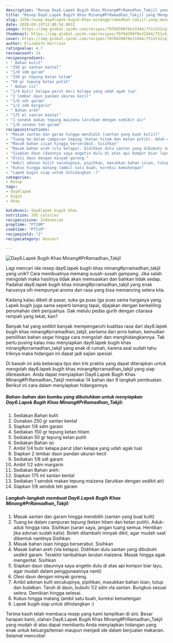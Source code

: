 ```yaml
---
description: "Resep Day6.Lapek Bugih Khas Minang#PrRamadhan_Takjil yang Menggugah Selera"
title: "Resep Day6.Lapek Bugih Khas Minang#PrRamadhan_Takjil yang Menggugah Selera"
slug: 3250-resep-day6lapek-bugih-khas-minangprramadhan-takjil-yang-menggugah-selera
date: 2020-09-19T12:00:54.801Z
image: https://img-global.cpcdn.com/recipes/7070d398f0e31944/751x532cq70/day6lapek-bugih-khas-minangprramadhan_takjil-foto-resep-utama.jpg
thumbnail: https://img-global.cpcdn.com/recipes/7070d398f0e31944/751x532cq70/day6lapek-bugih-khas-minangprramadhan_takjil-foto-resep-utama.jpg
cover: https://img-global.cpcdn.com/recipes/7070d398f0e31944/751x532cq70/day6lapek-bugih-khas-minangprramadhan_takjil-foto-resep-utama.jpg
author: Elizabeth Harrison
ratingvalue: 4.7
reviewcount: 14
recipeingredient:
- " Bahan kulit"
- "250 gr santan kental"
- "1/8 sdm garam"
- "150 gr tepung ketan hitam"
- "50 gr tepung ketan putih"
- " Bahan isi"
- "1/4 butir kelapa parut dari kelapa yang udah agak tua"
- "2 lembar daun pandan ukuran kecil"
- "1/8 sdt garam"
- "1/2 sdm margarin"
- " Bahan areh"
- "175 ml santan kental"
- "1 sendok makan tepung maizena larutkan dengan sedikit air"
- "1/8 sendok teh garam"
recipeinstructions:
- "Masak santan dan garam hingga mendidih (santan yang buat kulit)"
- "Tuang ke dalam campuran tepung (ketan hitam dan ketan putih). Aduk-aduk hingga rata. Sisihkan (saran saya, jangan tuang semua. Hentikan jika adonan sudah kalis). Boleh ditambahi minyak dikit, agar mudah saat dibentuk nantinya Sisihkan"
- "Masak bahan isian hingga berserabut. Sisihkan"
- "Masak bahan areh (vla kelapa). Didihkan dulu santan yang dibubuhi sedikit garam. Terakhir tambahkan larutan maizena. Masak hingga agak mengental. Sisihkan"
- "Siapkan daun (daunnya saya angetin dulu di atas api kompor biar layu, agar mudah dalam penggunaannya nanti)"
- "Olesi daun dengan minyak goreng."
- "Ambil adonan kulit secukupnya, pipihkan, masukkan bahan isian, tutup dan bulatkan. Taruh di daun, bubuhi 1/2 sdm vla santan. Bungkus sesuai selera. Demikian hingga selesai."
- "Kukus hingga matang (ambil satu buah, koreksi kematengan"
- "Lapek bugih siap untuk dihidangkan :)"
categories:
- Resep
tags:
- day6lapek
- bugih
- khas

katakunci: day6lapek bugih khas 
nutrition: 205 calories
recipecuisine: Indonesian
preptime: "PT20M"
cooktime: "PT51M"
recipeyield: "2"
recipecategory: Dessert

---
```



![Day6.Lapek Bugih Khas Minang#PrRamadhan_Takjil](https://img-global.cpcdn.com/recipes/7070d398f0e31944/751x532cq70/day6lapek-bugih-khas-minangprramadhan_takjil-foto-resep-utama.jpg)

Lagi mencari ide resep day6.lapek bugih khas minang#prramadhan_takjil yang unik? Cara membuatnya memang susah-susah gampang. Jika salah mengolah maka hasilnya tidak akan memuaskan dan bahkan tidak sedap. Padahal day6.lapek bugih khas minang#prramadhan_takjil yang enak harusnya sih mempunyai aroma dan rasa yang bisa memancing selera kita.

Kadang kalau dibeli di pasar, suka ga puas (ga puas sama harganya yang. Lapek bugih juga sama seperti lamang tapai, dijajakan dengan berkeliling perumahan oleh penjualnya. Gak melulu pedas gurih dengan citarasa rempah yang lekat, kan?

Banyak hal yang sedikit banyak mempengaruhi kualitas rasa dari day6.lapek bugih khas minang#prramadhan_takjil, pertama dari jenis bahan, kemudian pemilihan bahan segar hingga cara mengolah dan menghidangkannya. Tak perlu pusing kalau mau menyiapkan day6.lapek bugih khas minang#prramadhan_takjil yang enak di rumah, karena asal sudah tahu triknya maka hidangan ini dapat jadi sajian spesial.


Di bawah ini ada beberapa tips dan trik praktis yang dapat diterapkan untuk mengolah day6.lapek bugih khas minang#prramadhan_takjil yang siap dikreasikan. Anda dapat menyiapkan Day6.Lapek Bugih Khas Minang#PrRamadhan_Takjil memakai 14 bahan dan 9 langkah pembuatan. Berikut ini cara dalam menyiapkan hidangannya.

<!--inarticleads1-->

##### Bahan-bahan dan bumbu yang dibutuhkan untuk menyiapkan Day6.Lapek Bugih Khas Minang#PrRamadhan_Takjil:

1. Sediakan  Bahan kulit:
1. Gunakan 250 gr santan kental
1. Siapkan 1/8 sdm garam
1. Sediakan 150 gr tepung ketan hitam
1. Sediakan 50 gr tepung ketan putih
1. Sediakan  Bahan isi:
1. Ambil 1/4 butir kelapa parut (dari kelapa yang udah agak tua)
1. Siapkan 2 lembar daun pandan ukuran kecil
1. Sediakan 1/8 sdt garam
1. Ambil 1/2 sdm margarin
1. Sediakan  Bahan areh:
1. Siapkan 175 ml santan kental
1. Sediakan 1 sendok makan tepung maizena (larutkan dengan sedikit air)
1. Siapkan 1/8 sendok teh garam




<!--inarticleads2-->

##### Langkah-langkah membuat Day6.Lapek Bugih Khas Minang#PrRamadhan_Takjil:

1. Masak santan dan garam hingga mendidih (santan yang buat kulit)
1. Tuang ke dalam campuran tepung (ketan hitam dan ketan putih). Aduk-aduk hingga rata. Sisihkan (saran saya, jangan tuang semua. Hentikan jika adonan sudah kalis). Boleh ditambahi minyak dikit, agar mudah saat dibentuk nantinya Sisihkan
1. Masak bahan isian hingga berserabut. Sisihkan
1. Masak bahan areh (vla kelapa). Didihkan dulu santan yang dibubuhi sedikit garam. Terakhir tambahkan larutan maizena. Masak hingga agak mengental. Sisihkan
1. Siapkan daun (daunnya saya angetin dulu di atas api kompor biar layu, agar mudah dalam penggunaannya nanti)
1. Olesi daun dengan minyak goreng.
1. Ambil adonan kulit secukupnya, pipihkan, masukkan bahan isian, tutup dan bulatkan. Taruh di daun, bubuhi 1/2 sdm vla santan. Bungkus sesuai selera. Demikian hingga selesai.
1. Kukus hingga matang (ambil satu buah, koreksi kematengan
1. Lapek bugih siap untuk dihidangkan :)




Terima kasih telah membaca resep yang kami tampilkan di sini. Besar harapan kami, olahan Day6.Lapek Bugih Khas Minang#PrRamadhan_Takjil yang mudah di atas dapat membantu Anda menyiapkan hidangan yang enak untuk keluarga/teman maupun menjadi ide dalam berjualan makanan. Selamat mencoba!

